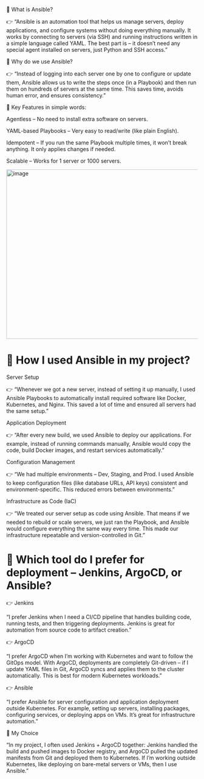 🔹 What is Ansible?

👉 “Ansible is an automation tool that helps us manage servers, deploy applications, and configure systems without doing everything manually. It works by connecting to servers (via SSH) and running instructions written in a simple language called YAML. The best part is – it doesn’t need any special agent installed on servers, just Python and SSH access.”


🔹 Why do we use Ansible?

👉 “Instead of logging into each server one by one to configure or update them, Ansible allows us to write the steps once (in a Playbook) and then run them on hundreds of servers at the same time. This saves time, avoids human error, and ensures consistency.”


🔹 Key Features in simple words:

Agentless – No need to install extra software on servers.

YAML-based Playbooks – Very easy to read/write (like plain English).

Idempotent – If you run the same Playbook multiple times, it won’t break anything. It only applies changes if needed.

Scalable – Works for 1 server or 1000 servers.


<img width="897" height="445" alt="image" src="https://github.com/user-attachments/assets/2645bfb6-7c92-4feb-8cab-750e1f790d7a" />


# 🔹 How I used Ansible in my project?

Server Setup

👉 “Whenever we got a new server, instead of setting it up manually, I used Ansible Playbooks to automatically install required software like Docker, Kubernetes, and Nginx. This saved a lot of time and ensured all servers had the same setup.”


Application Deployment

👉 “After every new build, we used Ansible to deploy our applications. For example, instead of running commands manually, Ansible would copy the code, build Docker images, and restart services automatically.”


Configuration Management

👉 “We had multiple environments – Dev, Staging, and Prod. I used Ansible to keep configuration files (like database URLs, API keys) consistent and environment-specific. This reduced errors between environments.”


Infrastructure as Code (IaC)

👉 “We treated our server setup as code using Ansible. That means if we needed to rebuild or scale servers, we just ran the Playbook, and Ansible would configure everything the same way every time.
This made our infrastructure repeatable and version-controlled in Git.”


# 🔹 Which tool do I prefer for deployment – Jenkins, ArgoCD, or Ansible?

👉 Jenkins

“I prefer Jenkins when I need a CI/CD pipeline that handles building code, running tests, and then triggering deployments. Jenkins is great for automation from source code to artifact creation.”


👉 ArgoCD

“I prefer ArgoCD when I’m working with Kubernetes and want to follow the GitOps model. With ArgoCD, deployments are completely Git-driven – if I update YAML files in Git, ArgoCD syncs and applies them to the cluster automatically. This is best for modern Kubernetes workloads.”


👉 Ansible

“I prefer Ansible for server configuration and application deployment outside Kubernetes. For example, setting up servers, installing packages, configuring services, or deploying apps on VMs. It’s great for infrastructure automation.”


🔹 My Choice

“In my project, I often used Jenkins + ArgoCD together: Jenkins handled the build and pushed images to Docker registry, and ArgoCD pulled the updated manifests from Git and deployed them to Kubernetes.
If I’m working outside Kubernetes, like deploying on bare-metal servers or VMs, then I use Ansible.”


